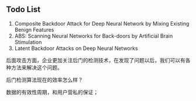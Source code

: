 ## Todo List

1. Composite Backdoor Attack for Deep Neural Network by Mixing Existing Benign Features
2. ABS: Scanning Neural Networks for Back-doors by Artificial Brain Stimulation
3. Latent Backdoor Attacks on Deep Neural Networks





后面攻击方面，企业更加关注后门的检测技术，在发现了问题以后，我们可以有各种方法来解决这个问题。

后门检测算法现在的效率怎么样？

数据的有效性周期，和用户营私的保证；